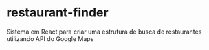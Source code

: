 # restaurant-finder
Sistema em React para criar uma estrutura de busca de restaurantes utilizando API do Google Maps
